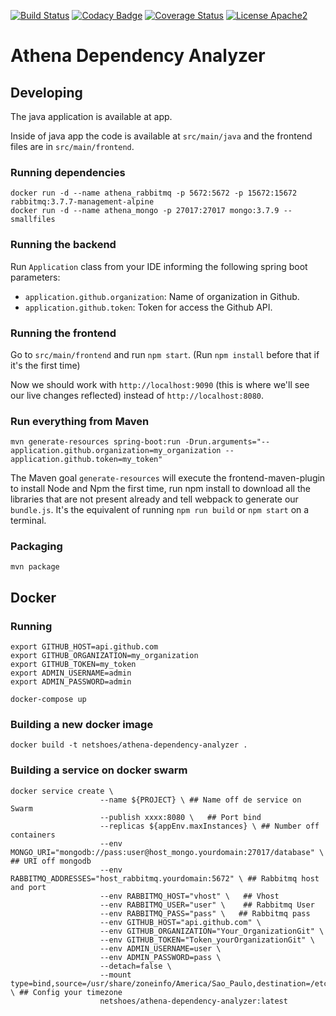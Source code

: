 [![Build Status](https://travis-ci.org/netshoes/athena-dependency-analyzer.svg?branch=master)](https://travis-ci.org/netshoes/athena-dependency-analyzer)
[![Codacy Badge](https://api.codacy.com/project/badge/Grade/38c2df0304454308aa927ab5353e612d)](https://app.codacy.com/app/ignacio83/athena-dependency-analyzer?utm_source=github.com&utm_medium=referral&utm_content=netshoes/athena-dependency-analyzer&utm_campaign=Badge_Grade_Dashboard)
[![Coverage Status](https://coveralls.io/repos/github/netshoes/athena-dependency-analyzer/badge.svg?branch=master)](https://coveralls.io/github/netshoes/athena-dependency-analyzer?branch=master)
[![License Apache2](https://img.shields.io/hexpm/l/plug.svg)](http://www.apache.org/licenses/LICENSE-2.0)

# Athena Dependency Analyzer

## Developing
The java application is available at app.

Inside of java app the code is available at `src/main/java` and the frontend files are in 
`src/main/frontend`.

### Running dependencies

    docker run -d --name athena_rabbitmq -p 5672:5672 -p 15672:15672 rabbitmq:3.7.7-management-alpine
    docker run -d --name athena_mongo -p 27017:27017 mongo:3.7.9 --smallfiles

### Running the backend
Run `Application` class from your IDE informing the following spring boot parameters: 
- `application.github.organization`: Name of organization in Github.
- `application.github.token`: Token for access the Github API.

### Running the frontend
Go to `src/main/frontend` and run `npm start`. (Run `npm install` before that if it's the first time)

Now we should work with `http://localhost:9090` (this is where we'll see our live changes reflected)
 instead of `http://localhost:8080`.
 
### Run everything from Maven

    mvn generate-resources spring-boot:run -Drun.arguments="--application.github.organization=my_organization --application.github.token=my_token"

The Maven goal `generate-resources` will execute the frontend-maven-plugin to install Node
and Npm the first time, run npm install to download all the libraries that are not 
present already and tell webpack to generate our `bundle.js`. It's the equivalent of running `npm run build` or `npm start` on a terminal.

### Packaging

    mvn package

## Docker

### Running
    export GITHUB_HOST=api.github.com
    export GITHUB_ORGANIZATION=my_organization
    export GITHUB_TOKEN=my_token
    export ADMIN_USERNAME=admin
    export ADMIN_PASSWORD=admin
    
    docker-compose up 

### Building a new docker image

    docker build -t netshoes/athena-dependency-analyzer .

### Building a service on docker swarm

    docker service create \
                        --name ${PROJECT} \ ## Name off de service on Swarm
                        --publish xxxx:8080 \   ## Port bind
                        --replicas ${appEnv.maxInstances} \ ## Number off containers
                        --env MONGO_URI="mongodb://pass:user@host_mongo.yourdomain:27017/database" \    ## URI off mongodb
                        --env RABBITMQ_ADDRESSES="host_rabbitmq.yourdomain:5672" \ ## Rabbitmq host and port
                        --env RABBITMQ_HOST="vhost" \   ## Vhost
                        --env RABBITMQ_USER="user" \    ## Rabbitmq User
                        --env RABBITMQ_PASS="pass" \   ## Rabbitmq pass
                        --env GITHUB_HOST="api.github.com" \
                        --env GITHUB_ORGANIZATION="Your_OrganizationGit" \
                        --env GITHUB_TOKEN="Token_yourOrganizationGit" \
                        --env ADMIN_USERNAME=user \
                        --env ADMIN_PASSWORD=pass \
                        --detach=false \
                        --mount type=bind,source=/usr/share/zoneinfo/America/Sao_Paulo,destination=/etc/timezone,readonly \ ## Config your timezone
                        netshoes/athena-dependency-analyzer:latest